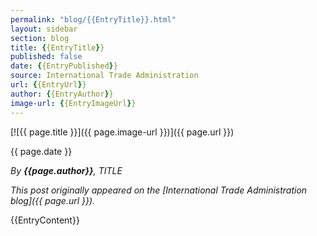 ```yaml
---
permalink: "blog/{{EntryTitle}}.html"
layout: sidebar
section: blog
title: {{EntryTitle}}
published: false
date: {{EntryPublished}}
source: International Trade Administration
url: {{EntryUrl}}
author: {{EntryAuthor}}
image-url: {{EntryImageUrl}}
---
```


<span class="imgright">[![{{ page.title }}]({{ page.image-url }})]({{ page.url }})</span>

{{ page.date }}

_By **{{page.author}}**, TITLE_

_This post originally appeared on the [International Trade Administration blog]({{ page.url }})._

{{EntryContent}}
